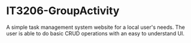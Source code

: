 # IT3206-GroupActivity

A simple task management system website for a local user's needs. The user is able to do basic CRUD operations with an easy to understand UI.
